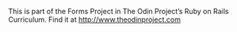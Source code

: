 This is part of the Forms Project in The Odin Project’s Ruby on Rails Curriculum. Find it at http://www.theodinproject.com